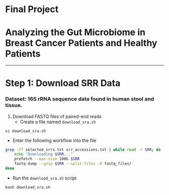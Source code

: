 # Final Project
# Analyzing the Gut Microbiome in Breast Cancer Patients and Healthy Patients

---

# Step 1: Download SRR Data
### Dataset: 16S rRNA sequence data found in human stool and tissue.
1. Download FASTQ files of paired-end reads
   - Create a file named `download_sra.sh`
```
vi download_sra.sh
```
  - Enter the following workflow into the file
```bash
grep -Ff selected_srrs.txt srr_accessions.txt | while read -r SRR; do
    echo "Downloading $SRR..."
    prefetch --max-size 100G $SRR
    fastq-dump --gzip $SRR --split-files -O fastq_files/
done
```
  - Run the `download_sra.sh` script
```
bash download_sra.sh
```
